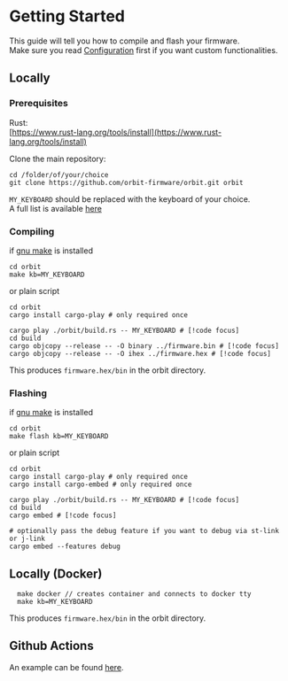 # Getting Started


This guide will tell you how to compile and flash your firmware.  
Make sure you read [Configuration](/configuration.html) first if you want custom functionalities.


## Locally


### Prerequisites
Rust:  
[https://www.rust-lang.org/tools/install](https://www.rust-lang.org/tools/install)

Clone the main repository:
```shell
cd /folder/of/your/choice
git clone https://github.com/orbit-firmware/orbit.git orbit
```

`MY_KEYBOARD` should be replaced with the keyboard of your choice.  
A full list is available [here](https://github.com/orbit-firmware/orbit/tree/master/keyboards)

### Compiling
if [gnu make](https://www.gnu.org/software/make/) is installed
```shell
cd orbit
make kb=MY_KEYBOARD
```

or plain script
```shell
cd orbit
cargo install cargo-play # only required once

cargo play ./orbit/build.rs -- MY_KEYBOARD # [!code focus]
cd build
cargo objcopy --release -- -O binary ../firmware.bin # [!code focus]
cargo objcopy --release -- -O ihex ../firmware.hex # [!code focus]
```

This produces `firmware.hex/bin` in the orbit directory.


### Flashing
if [gnu make](https://www.gnu.org/software/make/) is installed
```shell
cd orbit
make flash kb=MY_KEYBOARD
```

or plain script
```shell
cd orbit
cargo install cargo-play # only required once
cargo install cargo-embed # only required once

cargo play ./orbit/build.rs -- MY_KEYBOARD # [!code focus]
cd build
cargo embed # [!code focus]

# optionally pass the debug feature if you want to debug via st-link or j-link
cargo embed --features debug

```
  




## Locally (Docker)
```shell
  make docker // creates container and connects to docker tty
  make kb=MY_KEYBOARD
```
This produces `firmware.hex/bin` in the orbit directory.


## Github Actions

An example can be found [here](https://github.com/orbit-firmware/user).